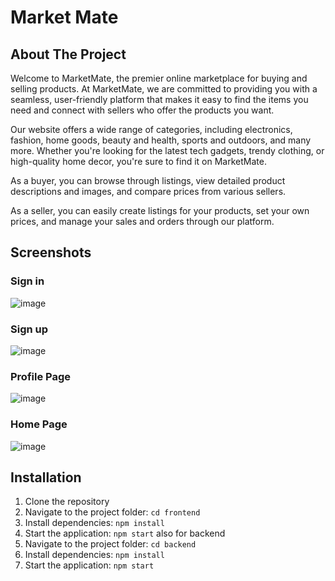 # Market Mate


  
## About The Project

Welcome to MarketMate, the premier online marketplace for buying and selling products. At MarketMate, we are committed to providing you with a seamless, user-friendly platform that makes it easy to find the items you need and connect with sellers who offer the products you want.

Our website offers a wide range of categories, including electronics, fashion, home goods, beauty and health, sports and outdoors, and many more. Whether you're looking for the latest tech gadgets, trendy clothing, or high-quality home decor, you're sure to find it on MarketMate.

As a buyer, you can browse through listings, view detailed product descriptions and images, and compare prices from various sellers. 

As a seller, you can easily create listings for your products, set your own prices, and manage your sales and orders through our platform. 

## Screenshots

### Sign in
![image](https://github.com/omerh23/Market-Mate/assets/93769579/ab459a98-a63c-44c1-8f0e-13cc9f399245)

### Sign up
![image](https://github.com/omerh23/Market-Mate/assets/93769579/f35452f0-e5e3-4b91-adac-b71212cffb12)


### Profile Page
![image](https://github.com/omerh23/Market-Mate/assets/93769579/13da55ec-0b0b-44af-bc17-4d0ebc871b2c)

### Home Page
![image](https://github.com/omerh23/Market-Mate/assets/93769579/8c56868c-952a-4739-9ce0-d068e928530f)



## Installation

1. Clone the repository
2. Navigate to the project folder: `cd frontend`
3. Install dependencies: `npm install`
4. Start the application: `npm start`
also for backend
1. Navigate to the project folder: `cd backend`
2. Install dependencies: `npm install`
3. Start the application: `npm start`
